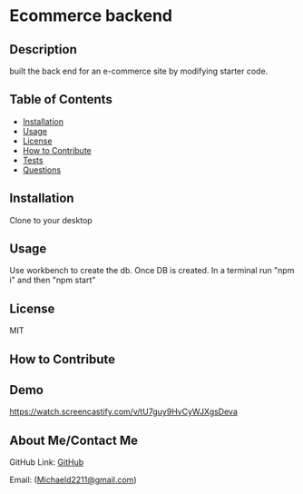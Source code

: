 # Ecommerce backend
  ## Description
  built the back end for an e-commerce site by modifying starter code.

  ## Table of Contents
  - [Installation](#installation)
  - [Usage](#usage)
  - [License](#license)
  - [How to Contribute](#contributing)
  - [Tests](#tests)
  - [Questions](#questions)

  ## Installation
  Clone to your desktop

  ## Usage
  Use workbench to create the db. Once DB is created. In a terminal run "npm i" and then "npm start"

  ## License
  MIT

  ## How to Contribute
  

  ## Demo
  https://watch.screencastify.com/v/tU7guy9HvCyWJXgsDeva

  ## About Me/Contact Me
  GitHub Link: [GitHub](https://github.com/MichaelDigi)

  Email: (Michaeld2211@gmail.com)
